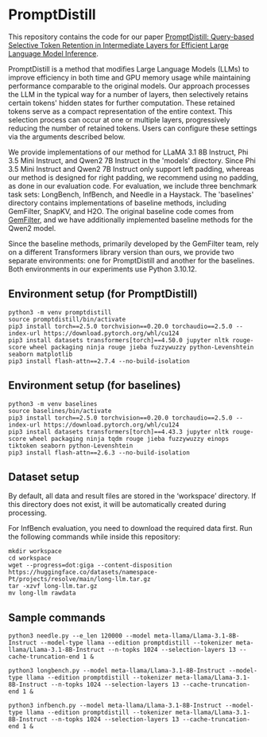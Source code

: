 # PromptDistill
This repository contains the code for our paper [PromptDistill: Query-based Selective Token Retention in Intermediate Layers for Efficient Large Language Model Inference](https://arxiv.org/abs/2503.23274).

PromptDistill is a method that modifies Large Language Models (LLMs) to improve efficiency in both time and GPU memory usage while maintaining performance comparable to the original models. Our approach processes the LLM in the typical way for a number of layers, then selectively retains certain tokens' hidden states for further computation. These retained tokens serve as a compact representation of the entire context. This selection process can occur at one or multiple layers, progressively reducing the number of retained tokens. Users can configure these settings via the arguments described below.

We provide implementations of our method for LLaMA 3.1 8B Instruct, Phi 3.5 Mini Instruct, and Qwen2 7B Instruct in the 'models' directory. Since Phi 3.5 Mini Instruct and Qwen2 7B Instruct only support left padding, whereas our method is designed for right padding, we recommend using no padding, as done in our evaluation code. For evaluation, we include three benchmark task sets: LongBench, InfBench, and Needle in a Haystack. The 'baselines' directory contains implementations of baseline methods, including GemFilter, SnapKV, and H2O. The original baseline code comes from [GemFilter](https://github.com/SalesforceAIResearch/GemFilter), and we have additionally implemented baseline methods for the Qwen2 model.

Since the baseline methods, primarily developed by the GemFilter team, rely on a different Transformers library version than ours, we provide two separate environments: one for PromptDistill and another for the baselines. Both environments in our experiments use Python 3.10.12.

## Environment setup (for PromptDistill)
```
python3 -m venv promptdistill
source promptdistill/bin/activate
pip3 install torch==2.5.0 torchvision==0.20.0 torchaudio==2.5.0 --index-url https://download.pytorch.org/whl/cu124
pip3 install datasets transformers[torch]==4.50.0 jupyter nltk rouge-score wheel packaging ninja rouge jieba fuzzywuzzy python-Levenshtein seaborn matplotlib
pip3 install flash-attn==2.7.4 --no-build-isolation
```

## Environment setup (for baselines)
```
python3 -m venv baselines
source baselines/bin/activate
pip3 install torch==2.5.0 torchvision==0.20.0 torchaudio==2.5.0 --index-url https://download.pytorch.org/whl/cu124
pip3 install datasets transformers[torch]==4.43.3 jupyter nltk rouge-score wheel packaging ninja tqdm rouge jieba fuzzywuzzy einops tiktoken seaborn python-Levenshtein
pip3 install flash-attn==2.6.3 --no-build-isolation
```

## Dataset setup
By default, all data and result files are stored in the ‘workspace’ directory. If this directory does not exist, it will be automatically created during processing.

For InfBench evaluation, you need to download the required data first. Run the following commands while inside this repository:
```
mkdir workspace
cd workspace
wget --progress=dot:giga --content-disposition https://huggingface.co/datasets/namespace-Pt/projects/resolve/main/long-llm.tar.gz
tar -xzvf long-llm.tar.gz
mv long-llm rawdata
```

## Sample commands
```
python3 needle.py --e_len 120000 --model meta-llama/Llama-3.1-8B-Instruct --model-type llama --edition promptdistill --tokenizer meta-llama/Llama-3.1-8B-Instruct --n-topks 1024 --selection-layers 13 --cache-truncation-end 1 & 

python3 longbench.py --model meta-llama/Llama-3.1-8B-Instruct --model-type llama --edition promptdistill --tokenizer meta-llama/Llama-3.1-8B-Instruct --n-topks 1024 --selection-layers 13 --cache-truncation-end 1 & 

python3 infbench.py --model meta-llama/Llama-3.1-8B-Instruct --model-type llama --edition promptdistill --tokenizer meta-llama/Llama-3.1-8B-Instruct --n-topks 1024 --selection-layers 13 --cache-truncation-end 1 &
```